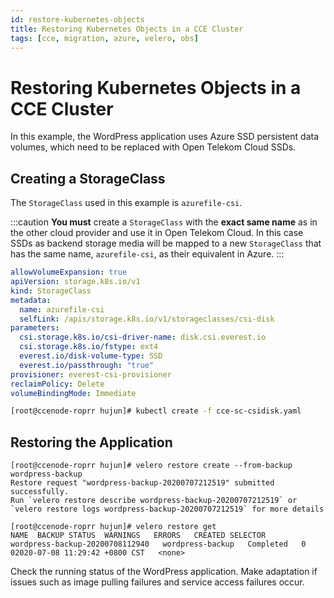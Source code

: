 ```yaml
---
id: restore-kubernetes-objects
title: Restoring Kubernetes Objects in a CCE Cluster
tags: [cce, migration, azure, velero, obs]
---
```


# Restoring Kubernetes Objects in a CCE Cluster

In this example, the WordPress application uses Azure SSD persistent data volumes, which need to be replaced with Open Telekom Cloud SSDs.

## Creating a StorageClass

The `StorageClass` used in this example is `azurefile-csi`.

:::caution
**You must** create a `StorageClass` with the **exact same name** as in the other cloud provider and use it in Open Telekom Cloud. In this case SSDs as backend storage media will be mapped to a new `StorageClass` that has the same name, `azurefile-csi`, as their equivalent in Azure. 
:::

```yaml title="cce-sc-csidisk.yaml"
allowVolumeExpansion: true
apiVersion: storage.k8s.io/v1
kind: StorageClass
metadata:
  name: azurefile-csi
  selfLink: /apis/storage.k8s.io/v1/storageclasses/csi-disk
parameters:
  csi.storage.k8s.io/csi-driver-name: disk.csi.everest.io
  csi.storage.k8s.io/fstype: ext4
  everest.io/disk-volume-type: SSD
  everest.io/passthrough: "true"
provisioner: everest-csi-provisioner
reclaimPolicy: Delete
volumeBindingMode: Immediate
```

```bash
[root@ccenode-roprr hujun]# kubectl create -f cce-sc-csidisk.yaml
```

## Restoring the Application

```
[root@ccenode-roprr hujun]# velero restore create --from-backup   wordpress-backup
Restore request "wordpress-backup-20200707212519" submitted successfully.
Run `velero restore describe wordpress-backup-20200707212519` or `velero restore logs wordpress-backup-20200707212519` for more details

[root@ccenode-roprr hujun]# velero restore get
NAME  BACKUP STATUS  WARNINGS   ERRORS   CREATED SELECTOR
wordpress-backup-20200708112940   wordpress-backup   Completed   0  02020-07-08 11:29:42 +0800 CST   <none>
```

Check the running status of the WordPress application. Make adaptation
if issues such as image pulling failures and service access failures
occur.
